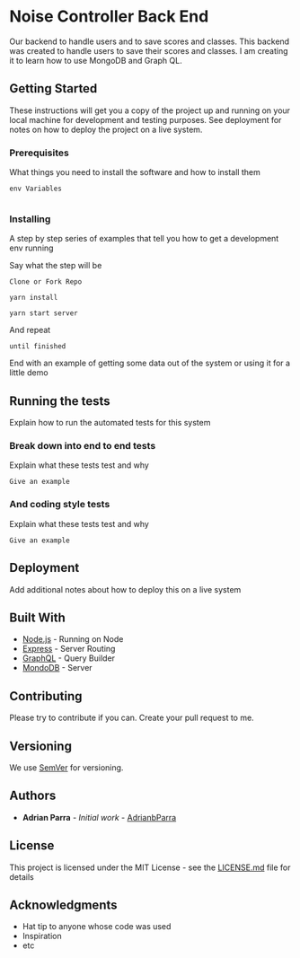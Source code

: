 # Noise Controller Back End

Our backend to handle users and to save scores and classes.
This backend was created to handle users to save their scores and classes. I am creating it to learn how to use MongoDB and Graph QL.

## Getting Started

These instructions will get you a copy of the project up and running on your local machine for development and testing purposes. See deployment for notes on how to deploy the project on a live system.


### Prerequisites

What things you need to install the software and how to install them

```
env Variables


```

### Installing

A step by step series of examples that tell you how to get a development env running

Say what the step will be

```
Clone or Fork Repo

yarn install

yarn start server
```

And repeat

```
until finished
```

End with an example of getting some data out of the system or using it for a little demo

## Running the tests

Explain how to run the automated tests for this system

### Break down into end to end tests

Explain what these tests test and why

```
Give an example
```

### And coding style tests

Explain what these tests test and why

```
Give an example
```

## Deployment

Add additional notes about how to deploy this on a live system

## Built With

* [Node.js](https://nodejs.org/en/docs/) - Running on Node
* [Express](https://expressjs.com/en/starter/installing.html) - Server Routing
* [GraphQL](https://graphql.org/graphql-js/running-an-express-graphql-server/) - Query Builder
* [MondoDB](http://mongodb.github.io/node-mongodb-native/3.4/quick-start/quick-start/) - Server

## Contributing

Please try to contribute if you can. Create your pull request to me.

## Versioning

We use [SemVer](http://semver.org/) for versioning.

## Authors

* **Adrian Parra** - *Initial work* - [AdrianbParra](https://github.com/adrianbparra)


## License

This project is licensed under the MIT License - see the [LICENSE.md](LICENSE.md) file for details

## Acknowledgments

* Hat tip to anyone whose code was used
* Inspiration
* etc